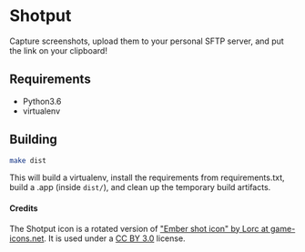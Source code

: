 # Shotput

Capture screenshots, upload them to your personal SFTP server, and put the link on your clipboard!

## Requirements

 * Python3.6
 * virtualenv

## Building

```bash
make dist
```

This will build a virtualenv, install the requirements from requirements.txt, build a .app (inside `dist/`), and clean up the temporary build artifacts.

#### Credits

The Shotput icon is a rotated version of ["Ember shot icon" by Lorc at game-icons.net](https://game-icons.net/lorc/originals/ember-shot.html).  It is used under a [CC BY 3.0](https://creativecommons.org/licenses/by/3.0/) license.
